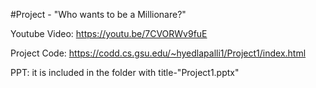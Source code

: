 #Project - "Who wants to be a Millionare?"

Youtube Video: https://youtu.be/7CVORWv9fuE

Project Code: https://codd.cs.gsu.edu/~hyedlapalli1/Project1/index.html

PPT: it is included in the folder with title-"Project1.pptx"
